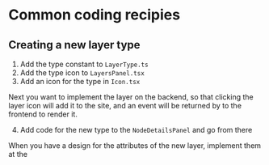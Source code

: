 # Common coding recipies

## Creating a new layer type

1. Add the type constant to `LayerType.ts`
2. Add the type icon to `LayersPanel.tsx`
3. Add an icon for the type in `Icon.tsx`

Next you want to implement the layer on the backend, so that clicking the layer icon will add it to the site,
and an event will be returned by to the frontend to render it.

4. Add code for the new type to the `NodeDetailsPanel` and go from there

When you have a design for the attributes of the new layer, implement them at the 